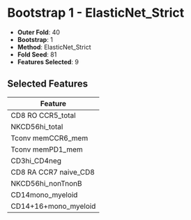 # Bootstrap 1 - ElasticNet_Strict

- **Outer Fold**: 40
- **Bootstrap**: 1
- **Method**: ElasticNet_Strict
- **Fold Seed**: 81
- **Features Selected**: 9

## Selected Features

| Feature |
|---------|
| CD8 RO CCR5_total |
| NKCD56hi_total |
| Tconv memCCR6_mem |
| Tconv memPD1_mem |
| CD3hi_CD4neg |
| CD8 RA CCR7 naive_CD8 |
| NKCD56hi_nonTnonB |
| CD14mono_myeloid |
| CD14+16+mono_myeloid |
